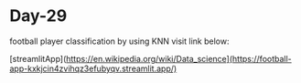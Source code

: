 # Day-29
football player classification by using KNN visit link below:

[streamlitApp](https://en.wikipedia.org/wiki/Data_science](https://football-app-kxkjcin4zvihqz3efubyqv.streamlit.app/)
